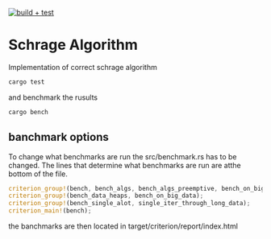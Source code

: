 
[![build + test](https://github.com/flattte/schrage/actions/workflows/rust.yml/badge.svg)](https://github.com/flattte/schrage/actions/workflows/rust.yml)
# Schrage Algorithm

Implementation of correct schrage algorithm
```sh
cargo test
```
and benchmark the rusults
```sh
cargo bench
```

## banchmark options

To change what benchmarks are run the src/benchmark.rs has to be changed. The lines that determine what benchmarks are run are atthe bottom of the file.

```rs
criterion_group!(bench, bench_algs, bench_algs_preemptive, bench_on_big_data);
criterion_group!(bench_data_heaps, bench_on_big_data);
criterion_group!(bench_single_alot, single_iter_through_long_data);
criterion_main!(bench);
```
the banchmarks are then located in target/criterion/report/index.html
